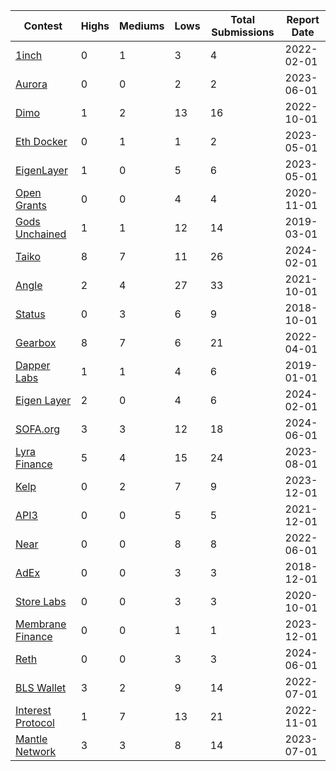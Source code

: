 | Contest | Highs | Mediums | Lows | Total Submissions | Report Date |
| ------ | ----- | ------- | ---- | ----------------- |---------- |
| [1inch](https://github.com/sigp/public-audits/blob/master/reports/1inch/review.pdf) | 0 | 1 | 3 | 4 | 2022-02-01 |
| [Aurora](https://github.com/sigp/public-audits/blob/master/reports/aurora/review.pdf) | 0 | 0 | 2 | 2 | 2023-06-01 |
| [Dimo](https://github.com/sigp/public-audits/blob/master/reports/dimo/review.pdf) | 1 | 2 | 13 | 16 | 2022-10-01 |
| [Eth Docker](https://github.com/sigp/public-audits/blob/master/reports/eth-docker/review.pdf) | 0 | 1 | 1 | 2 | 2023-05-01 |
| [EigenLayer](https://github.com/sigp/public-audits/blob/master/reports/eigen-layer-2/review.pdf) | 1 | 0 | 5 | 6 | 2023-05-01 |
| [Open Grants](https://github.com/sigp/public-audits/blob/master/reports/open-grants/review.pdf) | 0 | 0 | 4 | 4 | 2020-11-01 |
| [Gods Unchained](https://github.com/sigp/public-audits/blob/master/reports/gods-unchained-packs/review.pdf) | 1 | 1 | 12 | 14 | 2019-03-01 |
| [Taiko](https://github.com/sigp/public-audits/blob/master/reports/taiko/review.pdf) | 8 | 7 | 11 | 26 | 2024-02-01 |
| [Angle](https://github.com/sigp/public-audits/blob/master/reports/angle/review.pdf) | 2 | 4 | 27 | 33 | 2021-10-01 |
| [Status](https://github.com/sigp/public-audits/blob/master/reports/status/review.pdf) | 0 | 3 | 6 | 9 | 2018-10-01 |
| [Gearbox](https://github.com/sigp/public-audits/blob/master/reports/gearbox/review.pdf) | 8 | 7 | 6 | 21 | 2022-04-01 |
| [Dapper Labs](https://github.com/sigp/public-audits/blob/master/reports/dapper-wallet/review.pdf) | 1 | 1 | 4 | 6 | 2019-01-01 |
| [Eigen Layer](https://github.com/sigp/public-audits/blob/master/reports/eigen-layer-3/review.pdf) | 2 | 0 | 4 | 6 | 2024-02-01 |
| [SOFA.org](https://github.com/sigp/public-audits/blob/master/reports/sofa/review.pdf) | 3 | 3 | 12 | 18 | 2024-06-01 |
| [Lyra Finance](https://github.com/sigp/public-audits/blob/master/reports/lyra-finance/review.pdf) | 5 | 4 | 15 | 24 | 2023-08-01 |
| [Kelp](https://github.com/sigp/public-audits/blob/master/reports/kelp/review.pdf) | 0 | 2 | 7 | 9 | 2023-12-01 |
| [API3](https://github.com/sigp/public-audits/blob/master/reports/api3-airnode/review.pdf) | 0 | 0 | 5 | 5 | 2021-12-01 |
| [Near](https://github.com/sigp/public-audits/blob/master/reports/near/review.pdf) | 0 | 0 | 8 | 8 | 2022-06-01 |
| [AdEx](https://github.com/sigp/public-audits/blob/master/reports/adex/review.pdf) | 0 | 0 | 3 | 3 | 2018-12-01 |
| [Store Labs](https://github.com/sigp/public-audits/blob/master/reports/store/review.pdf) | 0 | 0 | 3 | 3 | 2020-10-01 |
| [Membrane Finance](https://github.com/sigp/public-audits/blob/master/reports/membrane-finance/review.pdf) | 0 | 0 | 1 | 1 | 2023-12-01 |
| [Reth](https://github.com/sigp/public-audits/blob/master/reports/reth/review.pdf) | 0 | 0 | 3 | 3 | 2024-06-01 |
| [BLS Wallet](https://github.com/sigp/public-audits/blob/master/reports/bls-wallet/review.pdf) | 3 | 2 | 9 | 14 | 2022-07-01 |
| [Interest Protocol](https://github.com/sigp/public-audits/blob/master/reports/interest-protocol/review.pdf) | 1 | 7 | 13 | 21 | 2022-11-01 |
| [Mantle Network](https://github.com/sigp/public-audits/blob/master/reports/mantle/review.pdf) | 3 | 3 | 8 | 14 | 2023-07-01 |
